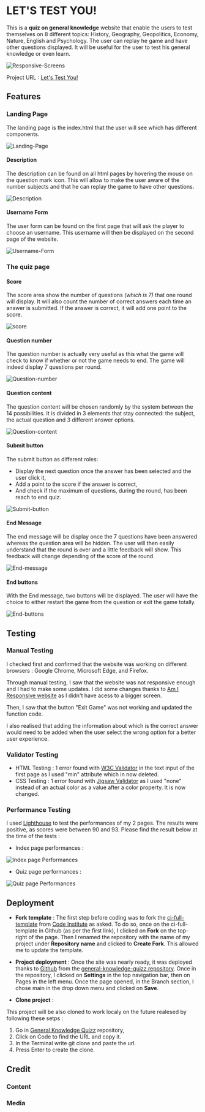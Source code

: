 # LET'S TEST YOU!

This is a **quiz on general knowledge** website that enable the users to test themselves on 8 different topics: History, Geography, Geopolitics, Economy, Nature, English and Psychology. The user can replay he game and have other questions displayed. It will be useful for the user to test his general knowledge or even learn.

![Responsive-Screens](assets/images/responsive-screens.jpg)


Project URL : [Let's Test You!](https://shiimymy.github.io/general-knowledge-quizz/)

## Features

### Landing Page 

The landing page is the index.html that the user will see which has different components.

![Landing-Page](assets/images/landing-page.jpg)

#### Description

The description can be found on all html pages by hovering the mouse on the question mark icon. This will allow to make the user aware of the number subjects and that he can replay the game to have other questions.

![Description](assets/images/display-description.jpg)

#### Username Form

The user form can be found on the first page that will ask the player to choose an username. This username will then be displayed on the second page of the website.

![Username-Form](assets/images/username-form.jpg)

### The quiz page

#### Score 

The score area show the number of questions *(which is 7)* that one round will display. It will also count the number of correct answers each time an answer is submitted. If the answer is correct, it will add one point to the score.

![score](assets/images/count-right-answers.jpg)

#### Question number 

The question number is actually very useful as this what the game will check to know if whether or not the game needs to end. The game will indeed display 7 questions per round.

![Question-number](assets/images/display-question-number.jpg)

#### Question content

The question content will be chosen randomly by the system between the 14 possibilities. It is divided in 3 elements that stay connected: the subject, the actual question and 3 different answer options.

![Question-content](assets/images/display-question.jpg)

#### Submit button

The submit button as different roles: 
* Display the next question once the answer has been selected and the user click it,
* Add a point to the score if the answer is correct,
* And check if the maximum of questions, during the round, has been reach to end quiz.

![Submit-button](assets/images/submit-selection.jpg)

#### End Message

The end message will be display once the 7 questions have been answered whereas the question area will be hidden. The user will then easily understand that the round is over and a little feedback will show. This feedback will change depending of the score of the round. 

![End-message](assets/images/end-message.jpg)

#### End buttons

With the End message, two buttons will be displayed. The user will have the choice to either restart the game from the question or exit the game totally.

![End-buttons](assets/images/end-buttons.jpg)

## Testing

### Manual Testing

I checked first and confirmed that the website was working on different browsers : Google Chrome, Microsoft Edge, and Firefox.

Through manual testing, I saw that the website was not responsive enough and I had to make some updates. I did some changes thanks to [Am I Responsive website](https://ui.dev/amiresponsive) as I didn't have acess to a bigger screen.

Then, I saw that the button "Exit Game" was not working and updated the function code.

I also realised that adding the information about which is the correct answer would need to be added when the user select the wrong option for a better user experience.

### Validator Testing

* HTML Testing : 1 error found with [W3C Validator](https://validator.w3.org/) in the text input of the first page as I used "min" attribute which in now deleted.
* CSS Testing : 1 error found with [Jigsaw Validator](https://jigsaw.w3.org/css-validator/validator) as I used "none" instead of an actual color as a value after a color property. It is now changed.

### Performance Testing

I used [Lighthouse](https://developer.chrome.com/docs/lighthouse/overview/) to test the performances of my 2 pages. The results were positive, as scores were between 90 and 93. Please find the result below at the time of the tests :

* Index page performances :

![Index page Performances](assets/images/performance-index.jpg)

* Quiz page performances : 

![Quiz page Performances](assets/images/performance-quiz.jpg)

## Deployment

* **Fork template** : The first step before coding was to fork the [ci-full-template](https://github.com/Code-Institute-Org/ci-full-template) from [Code Institute](https://codeinstitute.net/ie/) as asked. 
To do so, once on the ci-full-template in Github (as per the first link), I clicked on **Fork** on the top-right of the page. Then I renamed the repository with the name of my project under **Repository name** and clicked to **Create Fork**. This allowed me to update the template.

* **Project deployment** : Once the site was nearly ready, it was deployed thanks to [Github](https://github.com/) from the [general-knowledge-quizz repository](https://github.com/Shiimymy/general-knowledge-quizz). Once in the repository, I clicked on **Settings** in the top navigation bar, then on Pages in the left menu. Once the page opened, in the Branch section, I chose main in the drop down menu and clicked on **Save**.

* **Clone project** :

This project will be also cloned to work localy on the future realesed by following these setps :

1. Go in [General Knowledge Quizz](https://github.com/Shiimymy/general-knowledge-quizz) repository,
2. Click on Code to find the URL and copy it.
3. In the Terminal write git clone and paste the url.
4. Press Enter to create the clone.

## Credit

### Content

### Media
